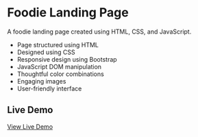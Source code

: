 # Foodie Landing Page

A foodie landing page created using HTML, CSS, and JavaScript.

- Page structured using HTML
- Designed using CSS
- Responsive design using Bootstrap
- JavaScript DOM manipulation
- Thoughtful color combinations
- Engaging images
- User-friendly interface

## Live Demo

[View Live Demo](https://sahimbehlim.github.io/Foodie/)
